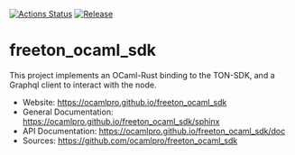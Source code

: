 
[![Actions Status](https://github.com/ocamlpro/freeton_ocaml_sdk/workflows/Main%20Workflow/badge.svg)](https://github.com/ocamlpro/freeton_ocaml_sdk/actions)
[![Release](https://img.shields.io/github/release/ocamlpro/freeton_ocaml_sdk.svg)](https://github.com/ocamlpro/freeton_ocaml_sdk/releases)

# freeton_ocaml_sdk

This project implements an OCaml-Rust binding to the TON-SDK, and a
Graphql client to interact with the node.


* Website: https://ocamlpro.github.io/freeton_ocaml_sdk
* General Documentation: https://ocamlpro.github.io/freeton_ocaml_sdk/sphinx
* API Documentation: https://ocamlpro.github.io/freeton_ocaml_sdk/doc
* Sources: https://github.com/ocamlpro/freeton_ocaml_sdk
